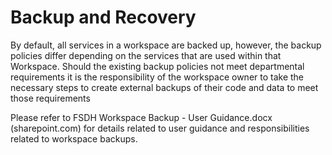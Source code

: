 # Backup and Recovery 

By default, all services in a workspace are backed up, however, the backup policies differ depending on the services that are used within that Workspace. Should the existing backup policies not meet departmental requirements it is the responsibility of the workspace owner to take the necessary steps to create external backups of their code and data to meet those requirements 

Please refer to FSDH Workspace Backup - User Guidance.docx (sharepoint.com) for details related to user guidance and responsibilities related to workspace backups. 